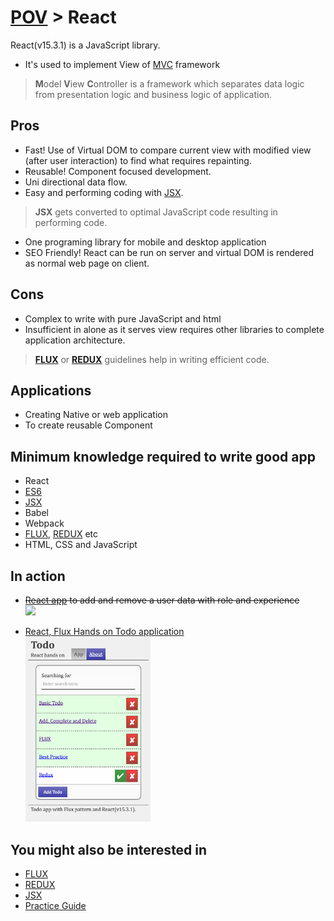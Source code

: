 # <a href='./../readme.md'>POV</a> > React

React(v15.3.1) is a JavaScript library.

* It's used to implement View of <a href='./../mvc/readme.md'>MVC</a> framework

> **M**odel **V**iew **C**ontroller is a framework which separates data logic from presentation logic and business logic of application.

## Pros

* Fast! Use of Virtual DOM to compare current view with modified view (after user interaction) to find what requires repainting.
* Reusable! Component focused development.
* Uni directional data flow.
* Easy and performing coding with <a href='./../jsx/readme.md'>JSX</a>.

> **JSX** gets converted to optimal JavaScript code resulting in performing code.

* One programing library for mobile and desktop application
* SEO Friendly! React can be run on server and virtual DOM is rendered as normal web page on client.

## Cons

* Complex to write with pure JavaScript and html
* Insufficient in alone as it serves view requires other libraries to complete application architecture.

> **<a href='./flux.md'>FLUX</a>** or **<a href='./redux.md'>REDUX</a>** guidelines help in writing efficient code.

## Applications

* Creating Native or web application
* To create reusable Component

## Minimum knowledge required to write good app

* React
* <a href='./../es6/readme.md'>ES6</a>
* <a href='./../jsx/readme.md'>JSX</a>
* Babel
* Webpack
* <a href='./flux.md'>FLUX</a>, <a href='./redux.md'>REDUX</a> etc
* HTML, CSS and JavaScript


## In action

- <del> 
    <a href='https://github.com/vkum29/react-dev-list'>React app</a> to add and remove a user data with role and experience
    <br/>
    <a href='https://github.com/vkum29/react-dev-list'>
      <img src='https://raw.githubusercontent.com/vkum29/react-dev-list/master/app-snapshot.png' width=200px />
    </a>
  </del>

- <a href='https://github.com/vkum29/todo-react'> React, Flux Hands on Todo application </a>
  <br/>
  <a href='https://github.com/vkum29/todo-react'>
    <img src="https://raw.githubusercontent.com/vkum29/todo-react/Flux/todo-react.png" width=200px />
  </a> 



## You might also be interested in

- <a href='./flux.md'>FLUX</a>
- <a href='./redux.md'>REDUX</a>
- <a href='./../jsx/readme.md'>JSX</a>
- <a href='./practice.md'>Practice Guide</a>

